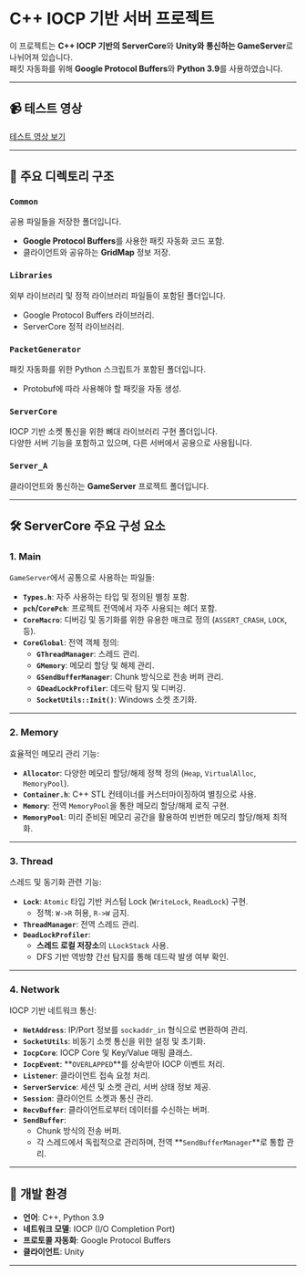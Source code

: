# C++ IOCP 기반 서버 프로젝트

이 프로젝트는 **C++ IOCP 기반의 ServerCore**와 **Unity와 통신하는 GameServer**로 나뉘어져 있습니다.  
패킷 자동화를 위해 **Google Protocol Buffers**와 **Python 3.9**를 사용하였습니다.

---

## 📹 테스트 영상

[테스트 영상 보기](https://youtu.be/ouMp5Gto1_s)

---

## 📂 주요 디렉토리 구조

### `Common`
공용 파일들을 저장한 폴더입니다.  
- **Google Protocol Buffers**를 사용한 패킷 자동화 코드 포함.
- 클라이언트와 공유하는 **GridMap** 정보 저장.

### `Libraries`
외부 라이브러리 및 정적 라이브러리 파일들이 포함된 폴더입니다.  
- Google Protocol Buffers 라이브러리.
- ServerCore 정적 라이브러리.

### `PacketGenerator`
패킷 자동화를 위한 Python 스크립트가 포함된 폴더입니다.  
- Protobuf에 따라 사용해야 할 패킷을 자동 생성.

### `ServerCore`
IOCP 기반 소켓 통신을 위한 뼈대 라이브러리 구현 폴더입니다.  
다양한 서버 기능을 포함하고 있으며, 다른 서버에서 공용으로 사용됩니다.

### `Server_A`
클라이언트와 통신하는 **GameServer** 프로젝트 폴더입니다.

---

## 🛠️ ServerCore 주요 구성 요소

### **1. Main**
`GameServer`에서 공통으로 사용하는 파일들:
- **`Types.h`**: 자주 사용하는 타입 및 정의된 별칭 포함.
- **`pch`/`CorePch`**: 프로젝트 전역에서 자주 사용되는 헤더 포함.
- **`CoreMacro`**: 디버깅 및 동기화를 위한 유용한 매크로 정의 (`ASSERT_CRASH`, `LOCK`, 등).
- **`CoreGlobal`**: 전역 객체 정의:
  - **`GThreadManager`**: 스레드 관리.
  - **`GMemory`**: 메모리 할당 및 해제 관리.
  - **`GSendBufferManager`**: Chunk 방식으로 전송 버퍼 관리.
  - **`GDeadLockProfiler`**: 데드락 탐지 및 디버깅.
  - **`SocketUtils::Init()`**: Windows 소켓 초기화.

---

### **2. Memory**
효율적인 메모리 관리 기능:
- **`Allocator`**: 다양한 메모리 할당/해제 정책 정의 (`Heap`, `VirtualAlloc`, `MemoryPool`).
- **`Container.h`**: C++ STL 컨테이너를 커스터마이징하여 별칭으로 사용.
- **`Memory`**: 전역 `MemoryPool`을 통한 메모리 할당/해제 로직 구현.
- **`MemoryPool`**: 미리 준비된 메모리 공간을 활용하여 빈번한 메모리 할당/해제 최적화.

---

### **3. Thread**
스레드 및 동기화 관련 기능:
- **`Lock`**: `Atomic` 타입 기반 커스텀 Lock (`WriteLock`, `ReadLock`) 구현.
  - 정책: `W->R` 허용, `R->W` 금지.
- **`ThreadManager`**: 전역 스레드 관리.
- **`DeadLockProfiler`**:
  - **스레드 로컬 저장소**의 `LLockStack` 사용.
  - DFS 기반 역방향 간선 탐지를 통해 데드락 발생 여부 확인.

---

### **4. Network**
IOCP 기반 네트워크 통신:
- **`NetAddress`**: IP/Port 정보를 `sockaddr_in` 형식으로 변환하여 관리.
- **`SocketUtils`**: 비동기 소켓 통신을 위한 설정 및 초기화.
- **`IocpCore`**: IOCP Core 및 Key/Value 매핑 클래스.
- **`IocpEvent`**: **`OVERLAPPED`**를 상속받아 IOCP 이벤트 처리.
- **`Listener`**: 클라이언트 접속 요청 처리.
- **`ServerService`**: 세션 및 소켓 관리, 서버 상태 정보 제공.
- **`Session`**: 클라이언트 소켓과 통신 관리.
- **`RecvBuffer`**: 클라이언트로부터 데이터를 수신하는 버퍼.
- **`SendBuffer`**:
  - Chunk 방식의 전송 버퍼.
  - 각 스레드에서 독립적으로 관리하며, 전역 **`SendBufferManager`**로 통합 관리.

---

## 📝 개발 환경
- **언어**: C++, Python 3.9
- **네트워크 모델**: IOCP (I/O Completion Port)
- **프로토콜 자동화**: Google Protocol Buffers
- **클라이언트**: Unity

---
